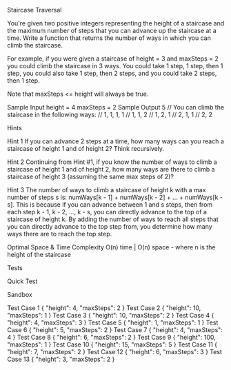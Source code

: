 Staircase Traversal

You're given two positive integers representing the height of a staircase and the maximum number of steps that you can advance up the staircase at a time. Write a function that returns the number of ways in which you can climb the staircase.

For example, if you were given a staircase of height = 3 and maxSteps = 2 you could climb the staircase in 3 ways. You could take 1 step, 1 step, then 1 step, you could also take 1 step, then 2 steps, and you could take 2 steps, then 1 step.

Note that maxSteps <= height will always be true.

Sample Input
height = 4
maxSteps = 2
Sample Output
5
// You can climb the staircase in the following ways: 
// 1, 1, 1, 1
// 1, 1, 2
// 1, 2, 1
// 2, 1, 1
// 2, 2

Hints

Hint 1
If you can advance 2 steps at a time, how many ways can you reach a staircase of height 1 and of height 2? Think recursively.

Hint 2
Continuing from Hint #1, if you know the number of ways to climb a staircase of height 1 and of height 2, how many ways are there to climb a staircase of height 3 (assuming the same max steps of 2)?

Hint 3
The number of ways to climb a staircase of height k with a max number of steps s is: numWays[k - 1] + numWays[k - 2] + ... + numWays[k - s]. This is because if you can advance between 1 and s steps, then from each step k - 1, k - 2, ..., k - s, you can directly advance to the top of a staircase of height k. By adding the number of ways to reach all steps that you can directly advance to the top step from, you determine how many ways there are to reach the top step.

Optimal Space & Time Complexity
O(n) time | O(n) space - where n is the height of the staircase

Tests

Quick Test

Sandbox


Test Case 1
{
  "height": 4,
  "maxSteps": 2
}
Test Case 2
{
  "height": 10,
  "maxSteps": 1
}
Test Case 3
{
  "height": 10,
  "maxSteps": 2
}
Test Case 4
{
  "height": 4,
  "maxSteps": 3
}
Test Case 5
{
  "height": 1,
  "maxSteps": 1
}
Test Case 6
{
  "height": 5,
  "maxSteps": 2
}
Test Case 7
{
  "height": 4,
  "maxSteps": 4
}
Test Case 8
{
  "height": 6,
  "maxSteps": 2
}
Test Case 9
{
  "height": 100,
  "maxSteps": 1
}
Test Case 10
{
  "height": 15,
  "maxSteps": 5
}
Test Case 11
{
  "height": 7,
  "maxSteps": 2
}
Test Case 12
{
  "height": 6,
  "maxSteps": 3
}
Test Case 13
{
  "height": 3,
  "maxSteps": 2
}